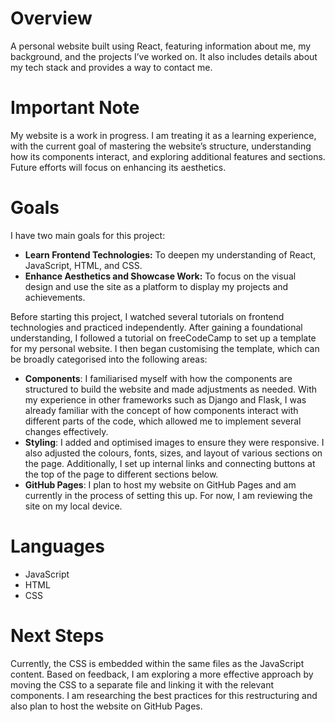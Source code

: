 # Overview
A personal website built using React, featuring information about me, my background, and the projects I’ve worked on. It also includes details about my tech stack and provides a way to contact me.

# Important Note
My website is a work in progress. I am treating it as a learning experience, with the current goal of mastering the website’s structure, understanding how its components interact, and exploring additional features and sections. Future efforts will focus on enhancing its aesthetics.

# Goals

I have two main goals for this project:
* **Learn Frontend Technologies:** To deepen my understanding of React, JavaScript, HTML, and CSS.
* **Enhance Aesthetics and Showcase Work:** To focus on the visual design and use the site as a platform to display my projects and achievements.

Before starting this project, I watched several tutorials on frontend technologies and practiced independently. After gaining a foundational understanding, I followed a tutorial on freeCodeCamp to set up a template for my personal website. I then began customising the template, which can be broadly categorised into the following areas:

* **Components**: I familiarised myself with how the components are structured to build the website and made adjustments as needed. With my experience in other frameworks such as Django and Flask, I was already familiar with the concept of how components interact with different parts of the code, which allowed me to implement several changes effectively.
* **Styling**: I added and optimised images to ensure they were responsive. I also adjusted the colours, fonts, sizes, and layout of various sections on the page. Additionally, I set up internal links and connecting buttons at the top of the page to different sections below.
* **GitHub Pages**: I plan to host my website on GitHub Pages and am currently in the process of setting this up. For now, I am reviewing the site on my local device.


# Languages
* JavaScript
* HTML
* CSS


# Next Steps
Currently, the CSS is embedded within the same files as the JavaScript content. Based on feedback, I am exploring a more effective approach by moving the CSS to a separate file and linking it with the relevant components. I am researching the best practices for this restructuring and also plan to host the website on GitHub Pages.
